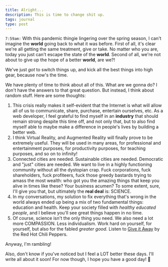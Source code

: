 ```yaml
---
title: Alright...
description: This is time to change shit up.
tags: journal
type: post
---
```


`7:59am:` With this pandemic thingie lingering over the spring season, I can't imagine the **world** going back to what it was before. First of all, it's clear we're all getting the same treatment, give or take. No matter who you are, today you just can't escape the state of the **world**. Second of all, we're not about to give up the hope of a better **world**, are we?!

We've just *got* to switch things up, and kick all the best things into high gear, because now's the time.

We have plenty of time to think about all of this. What are we gonna do? I don't have the answers to that great question. But instead, I think about random stuff. Here are some thoughts:

1. This crisis really makes it self-evident that the Internet is what will allow all of us to communicate, share, purchase, entertain ourselves, etc.
As a web developer, I feel grateful to find myself in an **industry** that should remain strong despite this time off, and not only that, but to also find myself able to maybe make a difference in people's lives by building a better web.
1. I think Virtual Reality, and Augmented Reality will finally prove to be extremely useful. They will be used in many areas, for professional and entertainment purposes, for productivity purposes, for teaching purposes, and so on to infinity!
1. Connected cities are needed. Sustainable cities are needed. Democratic and "just" cities are needed. We want to live in a highly functioning community without all the dystopian crap.
Fuck corporations, fuck shareholders, fuck profiteers, fuck those greedy bastards trying to amass the most wealth: who got you the amazing things that keep you alive in times like these? Your business acumen? To some extent, sure, I'll give you that, but ultimately the **real deal** is: SCIENCE.
1. In my conversations, my solution to fix everything that's wrong in the world always ended up being a mix of two fundamental things: education and health. Keep your society filled with *healthy educated people*, and I believe you'll see great things happen in no time.
1. Of course, science isn't the only thing you need. We also need a lot more COMPASSION. Less individualism. Work hard on yourself, for yourself, but also for the fabled *greater good*. Listen to [Give it Away](https://www.youtube.com/watch?v=Mr_uHJPUlO8) by the Red Hot Chili Peppers.

Anyway, I'm rambling!

Also, don't know if you've noticed but I feel a LOT better these days. I'll write all about it soon! For now though, I hope you have a good day! 🙏
